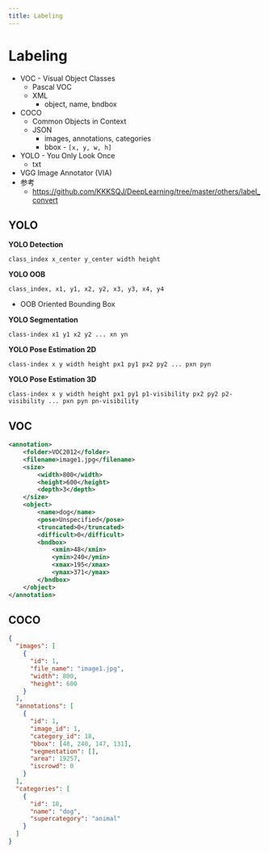 ```yaml
---
title: Labeling
---
```


# Labeling

- VOC - Visual Object Classes
  - Pascal VOC
  - XML
    - object, name, bndbox
- COCO
  - Common Objects in Context
  - JSON
    - images, annotations, categories
    - bbox - `[x, y, w, h]`
- YOLO - You Only Look Once
  - txt
- VGG Image Annotator (VIA)
- 参考
  - https://github.com/KKKSQJ/DeepLearning/tree/master/others/label_convert

## YOLO

**YOLO Detection**

```
class_index x_center y_center width height
```

**YOLO OOB**

```
class_index, x1, y1, x2, y2, x3, y3, x4, y4
```

- OOB Oriented Bounding Box

**YOLO Segmentation**

```
class-index x1 y1 x2 y2 ... xn yn
```

**YOLO Pose Estimation 2D**

```
class-index x y width height px1 py1 px2 py2 ... pxn pyn
```

**YOLO Pose Estimation 3D**

```
class-index x y width height px1 py1 p1-visibility px2 py2 p2-visibility ... pxn pyn pn-visibility
```

## VOC

```xml
<annotation>
    <folder>VOC2012</folder>
    <filename>image1.jpg</filename>
    <size>
        <width>800</width>
        <height>600</height>
        <depth>3</depth>
    </size>
    <object>
        <name>dog</name>
        <pose>Unspecified</pose>
        <truncated>0</truncated>
        <difficult>0</difficult>
        <bndbox>
            <xmin>48</xmin>
            <ymin>240</ymin>
            <xmax>195</xmax>
            <ymax>371</ymax>
        </bndbox>
    </object>
</annotation>

```

## COCO

```json
{
  "images": [
    {
      "id": 1,
      "file_name": "image1.jpg",
      "width": 800,
      "height": 600
    }
  ],
  "annotations": [
    {
      "id": 1,
      "image_id": 1,
      "category_id": 18,
      "bbox": [48, 240, 147, 131],
      "segmentation": [],
      "area": 19257,
      "iscrowd": 0
    }
  ],
  "categories": [
    {
      "id": 18,
      "name": "dog",
      "supercategory": "animal"
    }
  ]
}
```
